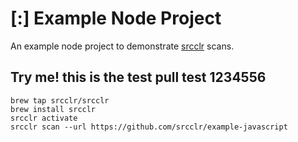# [:] Example Node Project

An example node project to demonstrate [srcclr](https://www.srcclr.com) scans.


## Try me! this is the test pull test 1234556


```
brew tap srcclr/srcclr
brew install srcclr
srcclr activate
srcclr scan --url https://github.com/srcclr/example-javascript
```

